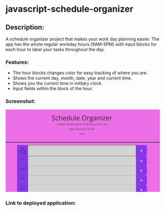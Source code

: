 # javascript-schedule-organizer

## Description:
A schedule organizer project that makes your work day planning easier. The app has the whole regular workday hours (9AM-5PM) with input blocks for each hour to label your tasks throughout the day.

### Features:
* The hour blocks changes color for easy tracking of where you are.
* Shows the current day, month, date, year and current time.
* Shows you the current time in military clock.
* Input fields within the block of the hour.

### Screenshot:
![portfolio screenshot](/screenshot1.jpg) 


### Link to deployed application: 

